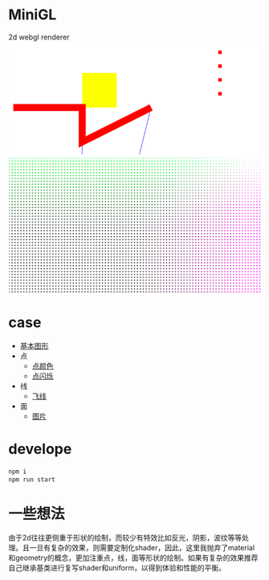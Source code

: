 # MiniGL
2d webgl renderer
![](./demo.png)
![](./snapshot.png)

# case
+ [基本图形](./demo/main.html)
+ 点
	* [点颜色](./demo/points/points.html)
	* [点闪烁](./demo/points/shrink.html)
+ 线
    * [飞线](./demo/line/flyline.html)
+ 面
	* [图片](./demo/image.index.html)

# develope
```
npm i
npm run start
```

# 一些想法
由于2d往往更侧重于形状的绘制，而较少有特效比如反光，阴影，波纹等等处理。且一旦有复杂的效果，则需要定制化shader，因此，这里我抛弃了material和geometry的概念，更加注重点，线，面等形状的绘制。如果有复杂的效果推荐自己继承基类进行复写shader和uniform，以得到体验和性能的平衡。